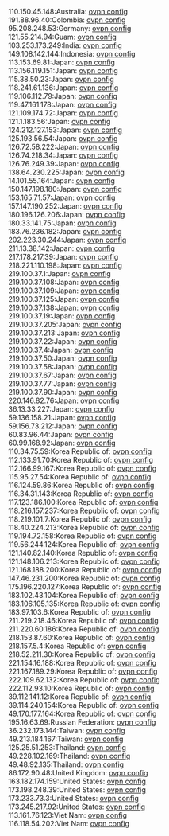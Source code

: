 110.150.45.148:Australia: [ovpn config](vpn/110_150_45_148.ovpn)  
191.88.96.40:Colombia: [ovpn config](vpn/191_88_96_40.ovpn)  
95.208.248.53:Germany: [ovpn config](vpn/95_208_248_53.ovpn)  
121.55.214.94:Guam: [ovpn config](vpn/121_55_214_94.ovpn)  
103.253.173.249:India: [ovpn config](vpn/103_253_173_249.ovpn)  
149.108.142.144:Indonesia: [ovpn config](vpn/149_108_142_144.ovpn)  
113.153.69.81:Japan: [ovpn config](vpn/113_153_69_81.ovpn)  
113.156.119.151:Japan: [ovpn config](vpn/113_156_119_151.ovpn)  
115.38.50.23:Japan: [ovpn config](vpn/115_38_50_23.ovpn)  
118.241.61.136:Japan: [ovpn config](vpn/118_241_61_136.ovpn)  
119.106.112.79:Japan: [ovpn config](vpn/119_106_112_79.ovpn)  
119.47.161.178:Japan: [ovpn config](vpn/119_47_161_178.ovpn)  
121.109.174.72:Japan: [ovpn config](vpn/121_109_174_72.ovpn)  
121.1.183.56:Japan: [ovpn config](vpn/121_1_183_56.ovpn)  
124.212.127.153:Japan: [ovpn config](vpn/124_212_127_153.ovpn)  
125.193.56.54:Japan: [ovpn config](vpn/125_193_56_54.ovpn)  
126.72.58.222:Japan: [ovpn config](vpn/126_72_58_222.ovpn)  
126.74.218.34:Japan: [ovpn config](vpn/126_74_218_34.ovpn)  
126.76.249.39:Japan: [ovpn config](vpn/126_76_249_39.ovpn)  
138.64.230.225:Japan: [ovpn config](vpn/138_64_230_225.ovpn)  
14.101.55.164:Japan: [ovpn config](vpn/14_101_55_164.ovpn)  
150.147.198.180:Japan: [ovpn config](vpn/150_147_198_180.ovpn)  
153.165.71.57:Japan: [ovpn config](vpn/153_165_71_57.ovpn)  
157.147.190.252:Japan: [ovpn config](vpn/157_147_190_252.ovpn)  
180.196.126.206:Japan: [ovpn config](vpn/180_196_126_206.ovpn)  
180.33.141.75:Japan: [ovpn config](vpn/180_33_141_75.ovpn)  
183.76.236.182:Japan: [ovpn config](vpn/183_76_236_182.ovpn)  
202.223.30.244:Japan: [ovpn config](vpn/202_223_30_244.ovpn)  
211.13.38.142:Japan: [ovpn config](vpn/211_13_38_142.ovpn)  
217.178.217.39:Japan: [ovpn config](vpn/217_178_217_39.ovpn)  
218.221.110.198:Japan: [ovpn config](vpn/218_221_110_198.ovpn)  
219.100.37.1:Japan: [ovpn config](vpn/219_100_37_1.ovpn)  
219.100.37.108:Japan: [ovpn config](vpn/219_100_37_108.ovpn)  
219.100.37.109:Japan: [ovpn config](vpn/219_100_37_109.ovpn)  
219.100.37.125:Japan: [ovpn config](vpn/219_100_37_125.ovpn)  
219.100.37.138:Japan: [ovpn config](vpn/219_100_37_138.ovpn)  
219.100.37.19:Japan: [ovpn config](vpn/219_100_37_19.ovpn)  
219.100.37.205:Japan: [ovpn config](vpn/219_100_37_205.ovpn)  
219.100.37.213:Japan: [ovpn config](vpn/219_100_37_213.ovpn)  
219.100.37.22:Japan: [ovpn config](vpn/219_100_37_22.ovpn)  
219.100.37.4:Japan: [ovpn config](vpn/219_100_37_4.ovpn)  
219.100.37.50:Japan: [ovpn config](vpn/219_100_37_50.ovpn)  
219.100.37.58:Japan: [ovpn config](vpn/219_100_37_58.ovpn)  
219.100.37.67:Japan: [ovpn config](vpn/219_100_37_67.ovpn)  
219.100.37.77:Japan: [ovpn config](vpn/219_100_37_77.ovpn)  
219.100.37.90:Japan: [ovpn config](vpn/219_100_37_90.ovpn)  
220.146.82.76:Japan: [ovpn config](vpn/220_146_82_76.ovpn)  
36.13.33.227:Japan: [ovpn config](vpn/36_13_33_227.ovpn)  
59.136.158.21:Japan: [ovpn config](vpn/59_136_158_21.ovpn)  
59.156.73.212:Japan: [ovpn config](vpn/59_156_73_212.ovpn)  
60.83.96.44:Japan: [ovpn config](vpn/60_83_96_44.ovpn)  
60.99.168.92:Japan: [ovpn config](vpn/60_99_168_92.ovpn)  
110.34.75.59:Korea Republic of: [ovpn config](vpn/110_34_75_59.ovpn)  
112.133.91.70:Korea Republic of: [ovpn config](vpn/112_133_91_70.ovpn)  
112.166.99.167:Korea Republic of: [ovpn config](vpn/112_166_99_167.ovpn)  
115.95.27.54:Korea Republic of: [ovpn config](vpn/115_95_27_54.ovpn)  
116.124.59.86:Korea Republic of: [ovpn config](vpn/116_124_59_86.ovpn)  
116.34.31.143:Korea Republic of: [ovpn config](vpn/116_34_31_143.ovpn)  
117.123.186.100:Korea Republic of: [ovpn config](vpn/117_123_186_100.ovpn)  
118.216.157.237:Korea Republic of: [ovpn config](vpn/118_216_157_237.ovpn)  
118.219.101.7:Korea Republic of: [ovpn config](vpn/118_219_101_7.ovpn)  
118.40.224.213:Korea Republic of: [ovpn config](vpn/118_40_224_213.ovpn)  
119.194.72.158:Korea Republic of: [ovpn config](vpn/119_194_72_158.ovpn)  
119.56.244.124:Korea Republic of: [ovpn config](vpn/119_56_244_124.ovpn)  
121.140.82.140:Korea Republic of: [ovpn config](vpn/121_140_82_140.ovpn)  
121.148.106.213:Korea Republic of: [ovpn config](vpn/121_148_106_213.ovpn)  
121.168.188.200:Korea Republic of: [ovpn config](vpn/121_168_188_200.ovpn)  
147.46.231.200:Korea Republic of: [ovpn config](vpn/147_46_231_200.ovpn)  
175.196.220.127:Korea Republic of: [ovpn config](vpn/175_196_220_127.ovpn)  
183.102.43.104:Korea Republic of: [ovpn config](vpn/183_102_43_104.ovpn)  
183.106.105.135:Korea Republic of: [ovpn config](vpn/183_106_105_135.ovpn)  
183.97.103.6:Korea Republic of: [ovpn config](vpn/183_97_103_6.ovpn)  
211.219.218.46:Korea Republic of: [ovpn config](vpn/211_219_218_46.ovpn)  
211.220.60.186:Korea Republic of: [ovpn config](vpn/211_220_60_186.ovpn)  
218.153.87.60:Korea Republic of: [ovpn config](vpn/218_153_87_60.ovpn)  
218.157.5.4:Korea Republic of: [ovpn config](vpn/218_157_5_4.ovpn)  
218.52.211.30:Korea Republic of: [ovpn config](vpn/218_52_211_30.ovpn)  
221.154.16.188:Korea Republic of: [ovpn config](vpn/221_154_16_188.ovpn)  
221.167.189.29:Korea Republic of: [ovpn config](vpn/221_167_189_29.ovpn)  
222.109.62.132:Korea Republic of: [ovpn config](vpn/222_109_62_132.ovpn)  
222.112.93.10:Korea Republic of: [ovpn config](vpn/222_112_93_10.ovpn)  
39.112.141.12:Korea Republic of: [ovpn config](vpn/39_112_141_12.ovpn)  
39.114.240.154:Korea Republic of: [ovpn config](vpn/39_114_240_154.ovpn)  
49.170.177.164:Korea Republic of: [ovpn config](vpn/49_170_177_164.ovpn)  
195.16.63.69:Russian Federation: [ovpn config](vpn/195_16_63_69.ovpn)  
36.232.173.144:Taiwan: [ovpn config](vpn/36_232_173_144.ovpn)  
49.213.184.167:Taiwan: [ovpn config](vpn/49_213_184_167.ovpn)  
125.25.51.253:Thailand: [ovpn config](vpn/125_25_51_253.ovpn)  
49.228.102.169:Thailand: [ovpn config](vpn/49_228_102_169.ovpn)  
49.48.92.135:Thailand: [ovpn config](vpn/49_48_92_135.ovpn)  
86.172.90.48:United Kingdom: [ovpn config](vpn/86_172_90_48.ovpn)  
163.182.174.159:United States: [ovpn config](vpn/163_182_174_159.ovpn)  
173.198.248.39:United States: [ovpn config](vpn/173_198_248_39.ovpn)  
173.233.73.3:United States: [ovpn config](vpn/173_233_73_3.ovpn)  
173.245.217.92:United States: [ovpn config](vpn/173_245_217_92.ovpn)  
113.161.76.123:Viet Nam: [ovpn config](vpn/113_161_76_123.ovpn)  
116.118.54.202:Viet Nam: [ovpn config](vpn/116_118_54_202.ovpn)  
